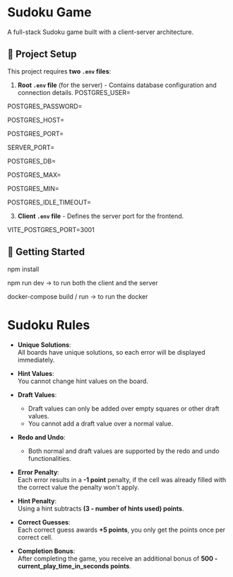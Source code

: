 # Sudoku Game

A full-stack Sudoku game built with a client-server architecture.

## 📂 Project Setup

This project requires **two `.env` files**:
1. **Root `.env` file** (for the server) - Contains database configuration and connection details.
POSTGRES_USER=

POSTGRES_PASSWORD=

POSTGRES_HOST=

POSTGRES_PORT=

SERVER_PORT=

POSTGRES_DB=

POSTGRES_MAX=

POSTGRES_MIN=

POSTGRES_IDLE_TIMEOUT=

3. **Client `.env` file** - Defines the server port for the frontend.

 VITE_POSTGRES_PORT=3001

## 🚀 Getting Started

  npm install
  
  npm run dev -> to run both the client and the server
  
  docker-compose build / run -> to run the docker

# Sudoku Rules

- **Unique Solutions**:  
  All boards have unique solutions, so each error will be displayed immediately.

- **Hint Values**:  
  You cannot change hint values on the board.

- **Draft Values**:  
  - Draft values can only be added over empty squares or other draft values.  
  - You cannot add a draft value over a normal value.

- **Redo and Undo**:  
  - Both normal and draft values are supported by the redo and undo functionalities.

- **Error Penalty**:  
  Each error results in a **-1 point** penalty, if the cell was already filled with the correct value the penalty won't apply.

- **Hint Penalty**:  
  Using a hint subtracts **(3 - number of hints used) points**.

- **Correct Guesses**:  
  Each correct guess awards **+5 points**, you only get the points once per correct cell.

- **Completion Bonus**:  
  After completing the game, you receive an additional bonus of **500 - current_play_time_in_seconds points**.
